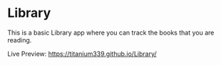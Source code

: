 # Library

This is a basic Library app where you can track the books that you are reading.

Live Preview: https://titanium339.github.io/Library/